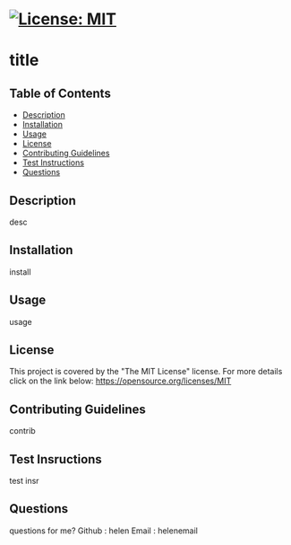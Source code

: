 
  # [![License: MIT](https://img.shields.io/badge/License-MIT-yellow.svg)](https://opensource.org/licenses/MIT)

  # title

  ## Table of Contents
 - [Description](#description)
 - [Installation](#installation)
 - [Usage](#usage)
 - [License](#license)
 - [Contributing Guidelines](#contributing-guidelines)
 - [Test Instructions](#test-instructions)
 - [Questions](#questions)
  
  ## Description
  desc
  
  ## Installation
  install
  
  ## Usage
  usage
  
  ## License
  This project is covered by the "The MIT License" license.
  For more details click on the link below:
  https://opensource.org/licenses/MIT
  
  ## Contributing Guidelines
  contrib
  
  ## Test Insructions
  test insr
  
  ## Questions
 questions for me?
 Github : helen Email : helenemail
  